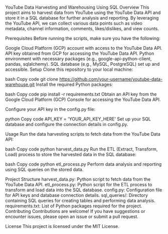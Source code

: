 YouTube Data Harvesting and Warehousing Using SQL
Overview
This project aims to harvest data from YouTube using the YouTube Data API and store it in a SQL database for further analysis and reporting. By leveraging the YouTube API, we can collect various data points such as video metadata, channel information, comments, likes/dislikes, and view counts.

Prerequisites
Before running the scripts, make sure you have the following:

Google Cloud Platform (GCP) account with access to the YouTube Data API.
API key obtained from GCP for accessing the YouTube Data API.
Python environment with necessary packages (e.g., google-api-python-client, pandas, sqlalchemy).
SQL database (e.g., MySQL, PostgreSQL) set up and accessible.
Setup
Clone this repository to your local machine:

bash
Copy code
git clone https://github.com/your-username/youtube-data-warehouse.git
Install the required Python packages:

bash
Copy code
pip install -r requirements.txt
Obtain an API key from the Google Cloud Platform (GCP) Console for accessing the YouTube Data API.

Configure your API key in the config.py file:

python
Copy code
API_KEY = 'YOUR_API_KEY_HERE'
Set up your SQL database and configure the connection details in config.py.

Usage
Run the data harvesting scripts to fetch data from the YouTube Data API:

bash
Copy code
python harvest_data.py
Run the ETL (Extract, Transform, Load) process to store the harvested data in the SQL database:

bash
Copy code
python etl_process.py
Perform data analysis and reporting using SQL queries on the stored data.

Project Structure
harvest_data.py: Python script to fetch data from the YouTube Data API.
etl_process.py: Python script for the ETL process to transform and load data into the SQL database.
config.py: Configuration file for API keys and database connection details.
sql_queries/: Directory containing SQL queries for creating tables and performing data analysis.
requirements.txt: List of Python packages required for the project.
Contributing
Contributions are welcome! If you have suggestions or encounter issues, please open an issue or submit a pull request.

License
This project is licensed under the MIT License.


